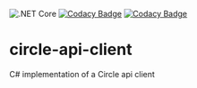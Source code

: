 ![.NET Core](https://github.com/trakx/circle-api-client/workflows/.NET%20Core/badge.svg)
[![Codacy Badge](https://app.codacy.com/project/badge/Grade/435670815af049dc879feaa3cfd7cc81)](https://www.codacy.com/gh/trakx/circle-api-client/dashboard?utm_source=github.com&amp;utm_medium=referral&amp;utm_content=trakx/circle-api-client&amp;utm_campaign=Badge_Grade) 
[![Codacy Badge](https://app.codacy.com/project/badge/Coverage/435670815af049dc879feaa3cfd7cc81)](https://www.codacy.com/gh/trakx/circle-api-client/dashboard?utm_source=github.com&utm_medium=referral&utm_content=trakx/circle-api-client&utm_campaign=Badge_Coverage)

# circle-api-client
C# implementation of a Circle api client
